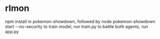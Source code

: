 # rlmon

npm install in pokemon-showdown, followed by node pokemon-showdown start --no-security
to train model, run train.py
to battle both agents, run app.py
